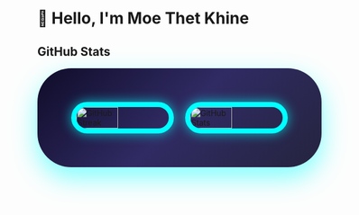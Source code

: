 # 👋 Hello, I'm Moe Thet Khine
## GitHub Stats

<div style="display: flex; flex-direction: row; justify-content: center; align-items: center; max-width: 1200px; margin: 0 auto; gap: 20px; background: linear-gradient(135deg, #0f0c29, #302b63, #24243e); padding: 60px; border-radius: 60px; box-shadow: 0 18px 45px rgba(0, 255, 255, 0.5);">
    <!-- GitHub Streak -->
    <img src="https://streak-stats.demolab.com?user=MoeThetKhine&theme=tokyonight&date_format=j%20M%5B%20Y%5D&card_width=450&cache_seconds=1800" 
         alt="GitHub Streak" 
         style="
             width: 45%; 
             border: 9px solid #00ffff; 
             border-radius: 60px; 
             box-shadow: 0 0 20px rgba(0, 255, 255, 0.7);
         "
    />
    <!-- GitHub Stats -->
    <img src="https://github-readme-stats.vercel.app/api?username=MoeThetKhine&show_icons=true&count_private=true&hide=contribs=false&theme=tokyonight&icon_color=00ffff&card_width=450&cache_seconds=1800" 
         alt="GitHub Stats" 
         style="
             width: 45%; 
             border: 9px solid #00ffff; 
             border-radius: 60px; 
             box-shadow: 0 0 20px rgba(0, 255, 255, 0.7);
         "
    />
</div>



